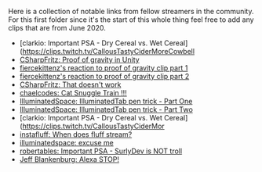 Here is a collection of notable links from fellow streamers in the community. For this first folder since it's the start of this whole thing feel free to add any clips that are from June 2020.

- [clarkio: Important PSA - Dry Cereal vs. Wet Cereal](https://clips.twitch.tv/CallousTastyCiderMoreCowbell
- [CSharpFritz: Proof of gravity in Unity](https://clips.twitch.tv/ConfidentDaintySalamanderFunRun)
- [fiercekittenz's reaction to proof of gravity clip part 1](https://clips.twitch.tv/CrackyWanderingGorillaBleedPurple)
- [fiercekittenz's reaction to proof of gravity clip part 2](https://clips.twitch.tv/ReliableAbstruseWallabyJonCarnage)
- [CSharpFritz: That doesn't work](https://clips.twitch.tv/OilyThirstyGnatBudStar)
- [chaelcodes: Cat Snuggle Train !!!](https://clips.twitch.tv/HelplessCourteousDovePanicBasket)
- [IlluminatedSpace: IlluminatedTab pen trick - Part One](https://clips.twitch.tv/HotOddPineappleNerfRedBlaster)
- [IlluminatedSpace: IlluminatedTab pen trick - Part Two](https://clips.twitch.tv/FlaccidUnsightlyPrariedogAMPTropPunch)
- [clarkio: Important PSA - Dry Cereal vs. Wet Cereal](https://clips.twitch.tv/CallousTastyCiderMor
- [instafluff: When does fluff stream?](https://clips.twitch.tv/DepressedJazzyLemurNerfBlueBlaster)
- [illuminatedspace: excuse me](https://clips.twitch.tv/ObliviousFastThymeImGlitch)
- [robertables: Important PSA - SurlyDev is NOT  troll](https://clips.twitch.tv/SpineySmoothIcecreamBCouch)
- [Jeff Blankenburg: Alexa STOP!](https://clips.twitch.tv/CrepuscularSuspiciousAsteriskFunRun)
